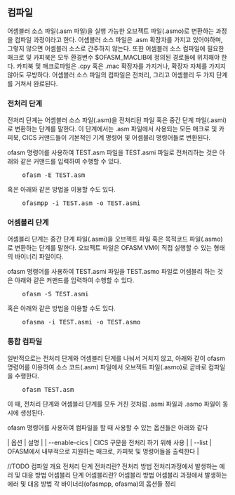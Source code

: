 ## 컴파일

어셈블러 소스 파일(.asm 파일)을 실행 가능한 오브젝트 파일(.asmo)로 변환하는 과정을 컴파일 과정이라고 한다. 어셈블러 소스 파일은 .asm 확장자를 가지고 있어야하며, 그렇지 않으면 어셈블러 소스로 간주하지 않는다. 또한 어셈블러 소스 컴파일에 필요한 매크로 및 카피북은 모두 환경변수 $OFASM_MACLIB에 정의된 경로들에 위치해야 한다. 카피북 및 매크로파일은 .cpy 혹은 .mac 확장자를 가지거나, 확장자 자체를 가지지 않아도 무방하다.
어셈블러 소스 파일의 컴파일은 전처리, 그리고 어셈블리 두 가지 단계를 거쳐서 완료된다.

### 전처리 단계

전처리 단계는 어셈블러 소스 파일(.asm)을 전처리된 파일 혹은 중간 단계 파일(.asmi)로 변환하는 단계를 말한다. 이 단계에서는 .asm 파일에서 사용되는 모든 매크로 및 카피북, CICS 커맨드들이 기본적인 기계 명령어 및 어셈블리 명령어들로 변환된다.

ofasm 명령어를 사용하여 TEST.asm 파일을 TEST.asmi 파일로 전처리하는 것은 아래와 같은 커맨드를 입력하여 수행할 수 있다.

<pre>
    ofasm -E TEST.asm
</pre>

혹은 아래와 같은 방법을 이용할 수도 있다.

<pre>
    ofasmpp -i TEST.asm -o TEST.asmi
</pre>




### 어셈블리 단계

어셈블리 단계는 중간 단계 파일(.asmi)을 오브젝트 파일 혹은 목적코드 파일(.asmo)로 변환하는 단계를 말한다. 오브젝트 파일은 OFASM VM이 직접 실행할 수 있는 형태의 바이너리 파일이다.

ofasm 명령어를 사용하여 TEST.asmi 파일을 TEST.asmo 파일로 어셈블리 하는 것은 아래와 같은 커맨드를 입력하여 수행할 수 있다.

<pre>
    ofasm -S TEST.asmi
</pre>

혹은 아래와 같은 방법을 이용할 수도 있다.

<pre>
    ofasma -i TEST.asmi -o TEST.asmo
</pre>


### 통합 컴파일

일반적으로는 전처리 단계와 어셈블리 단계를 나눠서 거치지 않고, 아래와 같이 ofasm 명령어를 이용하여 소스 코드(.asm) 파일에서 오브젝트 파일(.asmo)로 곧바로 컴파일을 수행한다.

<pre>
    ofasm TEST.asm
</pre>

이 때, 전처리 단계와 어셈블리 단계를 모두 거친 것처럼 .asmi 파일과 .asmo 파일이 동시에 생성된다.

ofasm 명령어를 사용하여 컴파일을 할 때 사용할 수 있는 옵션들은 아래와 같다

|   옵션            |   설명                                                                |
|   --enable-cics   |   CICS 구문을 전처리 하기 위해 사용                                   |
|   --list          |   OFASM에서 내부적으로 지원하는 매크로, 카피북 및 명령어들을 출력한다 |


//TODO
컴파일 개요
전처리 단계
    전처리란?
    전처리 방법
    전처리과정에서 발생하는 에러 및 대응 방법
어셈블리 단계
    어셈블리란?
    어셈블리 방법
    어셈블리 과정에서 발생하는 에러 및 대응 방법
각 바이너리(ofasmpp, ofasma)의 옵션들 정리